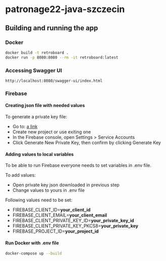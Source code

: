 # patronage22-java-szczecin

## Building and running the app

### Docker 
```bash
docker build -t retroboard .
docker run -p 8080:8080 --rm -it retroboard:latest
```

### Accessing Swagger UI
```
http://localhost:8080/swagger-ui/index.html
```

### Firebase
#### Creating json file with needed values
To generate a private key file: 
- Go to: [a link](https://console.firebase.google.com/u/0/project/_/settings/serviceaccounts/adminsdk)
- Create new project or use exiting one 
- In the Firebase console, open Settings > Service Accounts
- Click Generate New Private Key, then confirm by clicking Generate Key

#### Adding values to local variables
To be able to run Firebase everyone needs to set variables in .env file.

To add values:
- Open private key json downloaded in previous step
- Change values to yours in .env file

Following values need to be set:
- FIREBASE_CLIENT_ID=**your_client_id**
- FIREBASE_CLIENT_EMAIL=**your_client_email**
- FIREBASE_CLIENT_PRIVATE_KEY_ID=**your_private_key_id** 
- FIREBASE_CLIENT_PRIVATE_KEY_PKCS8=**your_private_key** 
- FIREBASE_PROJECT_ID=**your_project_id**

#### Run Docker with .env file
```bash
docker-compose up --build
```